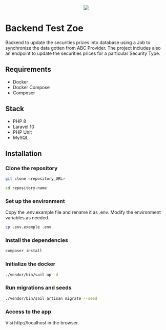 <p align="center">
  <img src="https://zoefin.com/wp-content/uploads/2020/01/zoe_logo_primary.svg">
</p>

<h1>Backend Test Zoe</h1>

Backend to update the securities prices into database using a Job to synchronize the data gotten from ABC Provider. The project includes also an endpoint to update the securities prices for a particular Security Type.

<h2>Requirements</h2>
<ul>
  <li>Docker</li>
  <li>Docker Compose</li>
  <li>Composer</li>
</ul>

<h2>Stack</h2>
  <ul>
    <li>PHP 8</li>
    <li>Laravel 10</li>
    <li>PHP Unit</li>
    <li>MySQL</li>
  </ul>

<h2>Installation</h2>

### Clone the repository

```sh
git clone <repository_URL>
```

```sh
cd repository-name
```
  
### Set up the environment

Copy the .env.example file and rename it as .env. Modify the environment variables as needed.

```sh
cp .env.example .env
```
### Install the dependencies

```sh
composer install
```
### Initialize the docker

```sh
./vendor/bin/sail up -d
```
### Run migrations and seeds

```sh
./vendor/bin/sail artisan migrate --seed
```

### Access to the app

Visi http://localhost in the browser.




